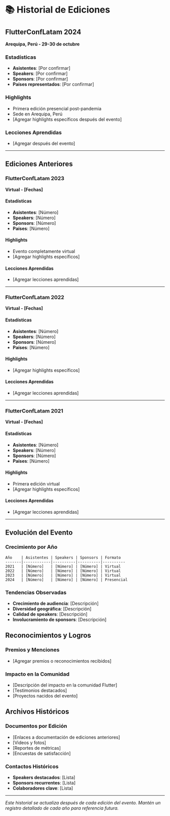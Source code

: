 # 📚 Historial de Ediciones

## FlutterConfLatam 2024

**Arequipa, Perú - 29-30 de octubre**

### Estadísticas

- **Asistentes**: [Por confirmar]
- **Speakers**: [Por confirmar]
- **Sponsors**: [Por confirmar]
- **Países representados**: [Por confirmar]

### Highlights

- Primera edición presencial post-pandemia
- Sede en Arequipa, Perú
- [Agregar highlights específicos después del evento]

### Lecciones Aprendidas

- [Agregar después del evento]

---

## Ediciones Anteriores

### FlutterConfLatam 2023

**Virtual - [Fechas]**

#### Estadísticas

- **Asistentes**: [Número]
- **Speakers**: [Número]
- **Sponsors**: [Número]
- **Países**: [Número]

#### Highlights

- Evento completamente virtual
- [Agregar highlights específicos]

#### Lecciones Aprendidas

- [Agregar lecciones aprendidas]

---

### FlutterConfLatam 2022

**Virtual - [Fechas]**

#### Estadísticas

- **Asistentes**: [Número]
- **Speakers**: [Número]
- **Sponsors**: [Número]
- **Países**: [Número]

#### Highlights

- [Agregar highlights específicos]

#### Lecciones Aprendidas

- [Agregar lecciones aprendidas]

---

### FlutterConfLatam 2021

**Virtual - [Fechas]**

#### Estadísticas

- **Asistentes**: [Número]
- **Speakers**: [Número]
- **Sponsors**: [Número]
- **Países**: [Número]

#### Highlights

- Primera edición virtual
- [Agregar highlights específicos]

#### Lecciones Aprendidas

- [Agregar lecciones aprendidas]

---

## Evolución del Evento

### Crecimiento por Año

```
Año    | Asistentes | Speakers | Sponsors | Formato
-------|------------|----------|----------|----------
2021   | [Número]   | [Número] | [Número] | Virtual
2022   | [Número]   | [Número] | [Número] | Virtual
2023   | [Número]   | [Número] | [Número] | Virtual
2024   | [Número]   | [Número] | [Número] | Presencial
```

### Tendencias Observadas

- **Crecimiento de audiencia**: [Descripción]
- **Diversidad geográfica**: [Descripción]
- **Calidad de speakers**: [Descripción]
- **Involucramiento de sponsors**: [Descripción]

## Reconocimientos y Logros

### Premios y Menciones

- [Agregar premios o reconocimientos recibidos]

### Impacto en la Comunidad

- [Descripción del impacto en la comunidad Flutter]
- [Testimonios destacados]
- [Proyectos nacidos del evento]

## Archivos Históricos

### Documentos por Edición

- [Enlaces a documentación de ediciones anteriores]
- [Videos y fotos]
- [Reportes de métricas]
- [Encuestas de satisfacción]

### Contactos Históricos

- **Speakers destacados**: [Lista]
- **Sponsors recurrentes**: [Lista]
- **Colaboradores clave**: [Lista]

---

_Este historial se actualiza después de cada edición del evento. Mantén un registro detallado de cada año para referencia futura._
